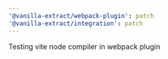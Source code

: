 ```yaml
---
'@vanilla-extract/webpack-plugin': patch
'@vanilla-extract/integration': patch
---
```


Testing vite node compiler in webpack plugin

